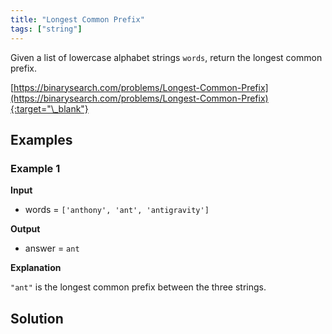 ```yaml
---
title: "Longest Common Prefix"
tags: ["string"]
---
```


Given a list of lowercase alphabet strings `words`, return the longest common prefix.

[https://binarysearch.com/problems/Longest-Common-Prefix](https://binarysearch.com/problems/Longest-Common-Prefix){:target="\_blank"}

## Examples

### Example 1

**Input**

- words = `['anthony', 'ant', 'antigravity']`

**Output**

- answer = `ant`

**Explanation**

`"ant"` is the longest common prefix between the three strings.

## Solution

<script src="https://gist.github.com/yaeba/16da7be5123724fcf6eccc25581cef5a.js?file=Longest-Common-Prefix.cpp"></script>
